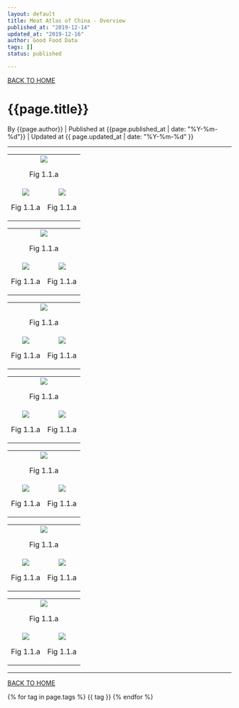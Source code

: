 ```yaml
---
layout: default
title: Meat Atlas of China - Overview
published_at: "2019-12-14"
updated_at: "2019-12-16"
author: Good Food Data
tags: []
status: published

---
```



[BACK TO HOME](https://tane-rs.github.io/meat_atlas/)


# {{page.title}}
By {{page.author}} | 
Published at {{page.published_at | date: "%Y-%m-%d"}} | 
Updated at {{ page.updated_at | date: "%Y-%m-%d" }}

---

<table>
    <tr>
        <td colspan="2"><center><img src="https://raw.githubusercontent.com/tane-rs/meat_atlas/gh-pages/results/CN_FoodConsumption/map/01-Pigmeat Consumption as a Percentage of the Nation in 2017.png"/><p>Fig 1.1.a</p></center></td>
    </tr>
    <tr>
        <td ><center><img src="https://raw.githubusercontent.com/tane-rs/meat_atlas/gh-pages/results/CN_FoodConsumption/img/01-Pigmeat Consumption as a Percentage of Nation in 2017-bar.png"/><p>Fig 1.1.a</p></center></td>
        <td ><center><img src="https://raw.githubusercontent.com/tane-rs/meat_atlas/gh-pages/results/CN_FoodConsumption/img/01-Pigmeat Consumption as a Percentage of Nation in 2017-pie.png"/><p>Fig 1.1.a</p></center></td>
    </tr>
</table>

<table>
    <tr>
        <td colspan="2"><center><img src="https://raw.githubusercontent.com/tane-rs/meat_atlas/gh-pages/results/CN_FoodConsumption/map/01-Bovine Meat Consumption as a Percentage of the Nation in 2017.png"/><p>Fig 1.1.a</p></center></td>
    </tr>
    <tr>
        <td ><center><img src="https://raw.githubusercontent.com/tane-rs/meat_atlas/gh-pages/results/CN_FoodConsumption/img/01-Bovine Meat Consumption as a Percentage of Nation in 2017-bar.png"/><p>Fig 1.1.a</p></center></td>
        <td ><center><img src="https://raw.githubusercontent.com/tane-rs/meat_atlas/gh-pages/results/CN_FoodConsumption/img/01-Bovine Meat Consumption as a Percentage of Nation in 2017-pie.png"/><p>Fig 1.1.a</p></center></td>
    </tr>
</table>

<table>
    <tr>
        <td colspan="2"><center><img src="https://raw.githubusercontent.com/tane-rs/meat_atlas/gh-pages/results/CN_FoodConsumption/map/01-Mutton & Goat Meat Consumption as a Percentage of the Nation in 2017.png"/><p>Fig 1.1.a</p></center></td>
    </tr>
    <tr>
        <td ><center><img src="https://raw.githubusercontent.com/tane-rs/meat_atlas/gh-pages/results/CN_FoodConsumption/img/01-Mutton & Goat Meat Consumption as a Percentage of Nation in 2017-bar.png"/><p>Fig 1.1.a</p></center></td>
        <td ><center><img src="https://raw.githubusercontent.com/tane-rs/meat_atlas/gh-pages/results/CN_FoodConsumption/img/01-Mutton & Goat Meat Consumption as a Percentage of Nation in 2017-pie.png"/><p>Fig 1.1.a</p></center></td>
    </tr>
</table>

<table>
    <tr>
        <td colspan="2"><center><img src="https://raw.githubusercontent.com/tane-rs/meat_atlas/gh-pages/results/CN_FoodConsumption/map/01-Poultry Meat Consumption as a Percentage of the Nation in 2017.png"/><p>Fig 1.1.a</p></center></td>
    </tr>
    <tr>
        <td ><center><img src="https://raw.githubusercontent.com/tane-rs/meat_atlas/gh-pages/results/CN_FoodConsumption/img/01-Poultry Meat Consumption as a Percentage of Nation in 2017-bar.png"/><p>Fig 1.1.a</p></center></td>
        <td ><center><img src="https://raw.githubusercontent.com/tane-rs/meat_atlas/gh-pages/results/CN_FoodConsumption/img/01-Poultry Meat Consumption as a Percentage of Nation in 2017-pie.png"/><p>Fig 1.1.a</p></center></td>
    </tr>
</table>

<table>
    <tr>
        <td colspan="2"><center><img src="https://raw.githubusercontent.com/tane-rs/meat_atlas/gh-pages/results/CN_FoodConsumption/map/01-Fish, Seafood Consumption as a Percentage of the Nation in 2017.png"/><p>Fig 1.1.a</p></center></td>
    </tr>
    <tr>
        <td ><center><img src="https://raw.githubusercontent.com/tane-rs/meat_atlas/gh-pages/results/CN_FoodConsumption/img/01-Fish, Seafood Consumption as a Percentage of Nation in 2017-bar.png"/><p>Fig 1.1.a</p></center></td>
        <td ><center><img src="https://raw.githubusercontent.com/tane-rs/meat_atlas/gh-pages/results/CN_FoodConsumption/img/01-Fish, Seafood Consumption as a Percentage of Nation in 2017-pie.png"/><p>Fig 1.1.a</p></center></td>
    </tr>
</table>

<table>
    <tr>
        <td colspan="2"><center><img src="https://raw.githubusercontent.com/tane-rs/meat_atlas/gh-pages/results/CN_FoodConsumption/map/01-Eggs Consumption as a Percentage of the Nation in 2017.png"/><p>Fig 1.1.a</p></center></td>
    </tr>
    <tr>
        <td ><center><img src="https://raw.githubusercontent.com/tane-rs/meat_atlas/gh-pages/results/CN_FoodConsumption/img/01-Eggs Consumption as a Percentage of Nation in 2017-bar.png"/><p>Fig 1.1.a</p></center></td>
        <td ><center><img src="https://raw.githubusercontent.com/tane-rs/meat_atlas/gh-pages/results/CN_FoodConsumption/img/01-Eggs Consumption as a Percentage of Nation in 2017-pie.png"/><p>Fig 1.1.a</p></center></td>
    </tr>
</table>

<table>
    <tr>
        <td colspan="2"><center><img src="https://raw.githubusercontent.com/tane-rs/meat_atlas/gh-pages/results/CN_FoodConsumption/map/01-Milk Consumption as a Percentage of the Nation in 2017.png"/><p>Fig 1.1.a</p></center></td>
    </tr>
    <tr>
        <td ><center><img src="https://raw.githubusercontent.com/tane-rs/meat_atlas/gh-pages/results/CN_FoodConsumption/img/01-Milk Consumption as a Percentage of Nation in 2017-bar.png"/><p>Fig 1.1.a</p></center></td>
        <td ><center><img src="https://raw.githubusercontent.com/tane-rs/meat_atlas/gh-pages/results/CN_FoodConsumption/img/01-Milk Consumption as a Percentage of Nation in 2017-pie.png"/><p>Fig 1.1.a</p></center></td>
    </tr>
</table>





---


[BACK TO HOME](https://tane-rs.github.io/meat_atlas/)


{% for tag in page.tags %}
  {{ tag }}
{% endfor %}



